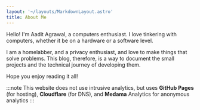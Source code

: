 ```yaml
---
layout: '~/layouts/MarkdownLayout.astro'
title: About Me
---
```


Hello! I'm Aadit Agrawal, a computers enthusiast. I love tinkering with computers, whether it be on a hardware or a software level. 

I am a homelabber, and a privacy enthusiast, and love to make things that solve problems. This blog, therefore, is a way to document the small projects and the technical journey of developing them. 

Hope you enjoy reading it all!

:::note
This website does not use intrusive analytics, but uses **GitHub Pages** (for hosting), **Cloudflare** (for DNS), and **Medama** Analytics for anonymous analytics
:::